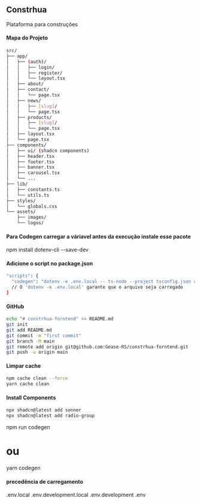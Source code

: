 
## Constrhua

Plataforma para construções

#### Mapa do Projeto
```bash
src/
├── app/
│   ├── (auth)/
│   │   ├── login/
│   │   ├── register/
│   │   └── layout.tsx
│   ├── about/
│   ├── contact/
│   │   └── page.tsx
│   ├── news/
│   │   ├── [slug]/
│   │   └── page.tsx
│   ├── products/
│   │   ├── [slug]/
│   │   └── page.tsx
│   ├── layout.tsx
│   └── page.tsx
├── components/
│   ├── ui/ (shadcn components)
│   ├── header.tsx
│   ├── footer.tsx
│   ├── banner.tsx
│   ├── carousel.tsx
│   └── ...
├── lib/
│   ├── constants.ts
│   └── utils.ts
├── styles/
│   └── globals.css
└── assets/
    ├── images/
    └── logos/
```
#### Para Codegen carregar a váriavel antes da execução instale esse pacote
npm install dotenv-cli --save-dev

#### Adicione o script no package.json
```bash
"scripts": {
  "codegen": "dotenv -e .env.local -- ts-node --project tsconfig.json codegen.ts" 
  // O 'dotenv -e .env.local' garante que o arquivo seja carregado
}
```

#### GitHub
```bash
echo "# constrhua-forntend" >> README.md
git init
git add README.md
git commit -m "first commit"
git branch -M main
git remote add origin git@github.com:Gease-RS/constrhua-forntend.git
git push -u origin main
```

#### Limpar cache
```bash
npm cache clean --force
yarn cache clean
```
#### Install Components
```bash
npx shadcn@latest add sonner
npx shadcn@latest add radio-group
```

npm run codegen
# ou
yarn codegen

#### precedência de carregamento
.env.local
.env.development.local
.env.development
.env